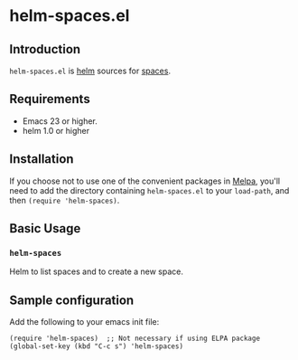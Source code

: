 # helm-spaces.el

## Introduction

`helm-spaces.el` is [helm][helm] sources for [spaces][spaces].

## Requirements

- Emacs 23 or higher.
- helm 1.0 or higher

## Installation

If you choose not to use one of the convenient packages in
[Melpa][melpa], you'll need to add the
directory containing `helm-spaces.el` to your `load-path`, and then `(require 'helm-spaces)`.

## Basic Usage

### `helm-spaces`

Helm to list spaces and to create a new space.

## Sample configuration

Add the following to your emacs init file:

    (require 'helm-spaces)  ;; Not necessary if using ELPA package
    (global-set-key (kbd "C-c s") 'helm-spaces)

[melpa]: http://melpa.milkbox.net
[spaces]:https://github.com/chumpage/chumpy-windows#spaces
[helm]:https://github.com/emacs-helm/helm
